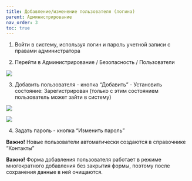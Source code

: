```yaml
---
title: Добавление/изменение пользователя (логина)
parent: Администрирование
nav_order: 3
toc: true
---
```




1. Войти в систему, используя логин и пароль учетной записи с правами администратора

2. Перейти в Администрирование / Безопасность / Пользователи

![](../../images/admin.png)

3. Добавить пользователя  - кнопка “Добавить”
        - Установить состояние: Зарегистрирован
(только с этим состоянием пользователь может зайти в систему)

![](../../images/admin2.png)

![](../../images/admin3.png)

4. Задать пароль - кнопка “Изменить пароль”

**Важно!** Новые пользователи автоматически создаются в справочнике “Контакты”

**Важно!** Форма добавления пользователя работает в режиме многократного добавления без закрытия формы, поэтому после сохранения данные в ней очищаются.
